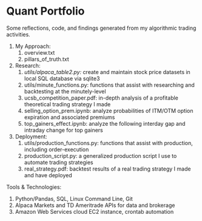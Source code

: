 # Quant Portfolio
Some reflections, code, and findings generated from my algorithmic trading activities.

1. My Approach:
    1. overview.txt
    2. pillars_of_truth.txt
2. Research:
    1. *utils/alpaca_table2.py:* create and maintain stock price datasets in local SQL database via sqlite3
    2. utils/minute_functions.py: functions that assist with researching and backtesting at the minutely-level
    3. ucsb_competition_paper.pdf: in-depth analysis of a profitable theoretical trading strategy I made
    4. selling_option_prem.ipynb: analyze probabilities of ITM/OTM option expiration and associated premiums
    5. top_gainers_effect.ipynb: analyze the following interday gap and intraday change for top gainers
3. Deployment:
    1. utils/production_functions.py: functions that assist with production, including order-execution
    2. production_script.py: a generalized production script I use to automate trading strategies
    3. real_strategy.pdf: backtest results of a real trading strategy I made and have deployed

Tools & Technologies:
1. Python/Pandas, SQL, Linux Command Line, Git
2. Alpaca Markets and TD Ameritrade APIs for data and brokerage
3. Amazon Web Services cloud EC2 instance, crontab automation

